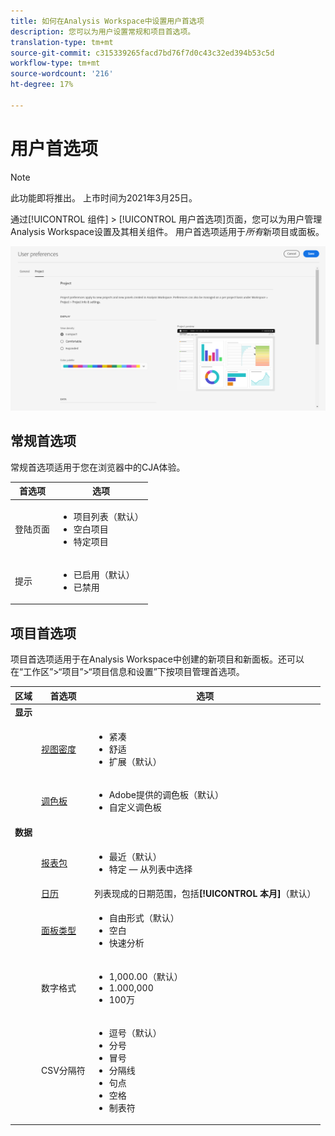 ```yaml
---
title: 如何在Analysis Workspace中设置用户首选项
description: 您可以为用户设置常规和项目首选项。
translation-type: tm+mt
source-git-commit: c315339265facd7bd76f7d0c43c32ed394b53c5d
workflow-type: tm+mt
source-wordcount: '216'
ht-degree: 17%

---
```



# 用户首选项

>[!NOTE]
>
>此功能即将推出。 上市时间为2021年3月25日。

通过[!UICONTROL 组件] > [!UICONTROL 用户首选项]页面，您可以为用户管理Analysis Workspace设置及其相关组件。 用户首选项适用于&#x200B;*所有*&#x200B;新项目或面板。

![用户首选项](assets/user-preferences.png)

## 常规首选项

常规首选项适用于您在浏览器中的CJA体验。

| 首选项 | 选项 |
| --- | --- |
| 登陆页面 | <ul><li>项目列表（默认）</li><li>空白项目</li><li>特定项目</li></ul> |
| 提示 | <ul><li>已启用（默认）</li><li>已禁用</li></ul> |

## 项目首选项

项目首选项适用于在Analysis Workspace中创建的新项目和新面板。还可以在“工作区”>“项目”>“项目信息和设置”下按项目管理首选项。

| 区域 | 首选项 | 选项 |
| --- | --- | --- |
| **显示** |  |  |
|  | [视图密度](https://experienceleague.adobe.com/docs/analytics-platform/using/cja-workspace/build-workspace-project/view-density.html) | <ul><li>紧凑</li><li>舒适</li><li>扩展（默认）</li></ul> |
|  | [调色板](https://experienceleague.adobe.com/docs/analytics-platform/using/cja-workspace/build-workspace-project/color-palettes.html) | <ul><li>Adobe提供的调色板（默认）</li><li>自定义调色板</li></ul> |
| **数据** |  |  |
|  | [报表包](https://experienceleague.adobe.com/docs/analytics-platform/using/cja-workspace/panels/panels.html?#report-suite) | <ul><li>最近（默认）</li><li>特定 — 从列表中选择</li></ul> |
|  | [日历](https://experienceleague.adobe.com/docs/analytics-platform/using/cja-workspace/panels/panels.html?#calendar) | 列表现成的日期范围，包括&#x200B;**[!UICONTROL 本月]**（默认） |
|  | [面板类型](https://experienceleague.adobe.com/docs/analytics-platform/using/cja-workspace/panels/panels.html) | <ul><li>自由形式（默认）</li><li>空白</li><li>快速分析</li></ul> |
|  | 数字格式 | <ul><li>1,000.00（默认）</li><li>1.000,000</li><li>100万</li></ul> |
|  | CSV分隔符 | <ul><li>逗号（默认）</li><li>分号</li><li>冒号</li><li>分隔线</li><li>句点</li><li>空格</li><li>制表符</li></ul> |
